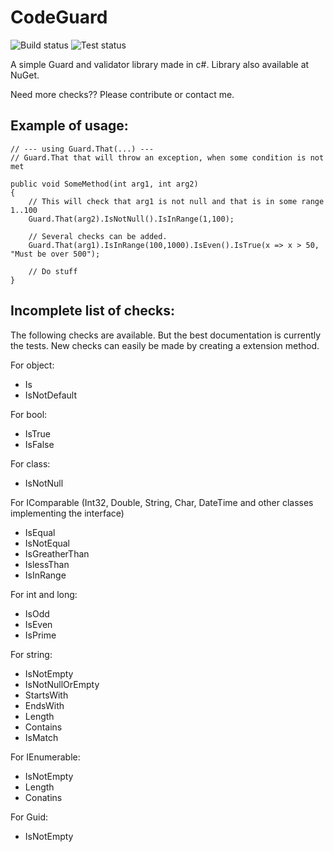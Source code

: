 CodeGuard
=========
![Build status](https://ci.appveyor.com/api/projects/status/ryogp49hiwp37hfr?svg=true) ![Test status](http://teststatusbadge.azurewebsites.net/api/status/vik_borisov/guard)

A simple Guard and validator library made in c#.
Library also available at NuGet.

Need more checks?? Please contribute or contact me.

Example of usage:
-----------------
	
	// --- using Guard.That(...) ---
	// Guard.That that will throw an exception, when some condition is not met

	public void SomeMethod(int arg1, int arg2)
	{
		// This will check that arg1 is not null and that is in some range 1..100
		Guard.That(arg2).IsNotNull().IsInRange(1,100);

		// Several checks can be added.
		Guard.That(arg1).IsInRange(100,1000).IsEven().IsTrue(x => x > 50, "Must be over 500");

		// Do stuff
	}

Incomplete list of checks:
--------------------------

The following checks are available. But the best documentation is currently the tests.
New checks can easily be made by creating a extension method.

For object:

* Is<Type>
* IsNotDefault 

For bool:

* IsTrue
* IsFalse

For class:

* IsNotNull

For IComparable (Int32, Double, String, Char, DateTime and other classes implementing the interface)

* IsEqual
* IsNotEqual
* IsGreatherThan
* IslessThan
* IsInRange

For int and long:

* IsOdd
* IsEven
* IsPrime

For string:

* IsNotEmpty
* IsNotNullOrEmpty
* StartsWith
* EndsWith
* Length
* Contains
* IsMatch

For IEnumerable:

* IsNotEmpty
* Length
* Conatins

For Guid:

* IsNotEmpty